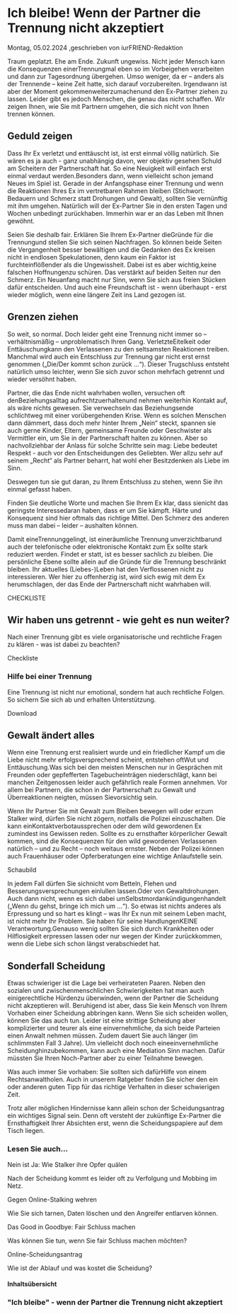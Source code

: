 # Ich bleibe! Wenn der Partner die Trennung nicht akzeptiert

Montag, 05.02.2024 ,geschrieben von iurFRIEND-Redaktion

Traum geplatzt. Ehe am Ende. Zukunft ungewiss. Nicht jeder Mensch kann die Konsequenzen einerTrennungmal eben so im Vorbeigehen verarbeiten und dann zur Tagesordnung übergehen. Umso weniger, da er – anders als der Trennende – keine Zeit hatte, sich darauf vorzubereiten. Irgendwann ist aber der Moment gekommenweiterzumachenund den Ex-Partner ziehen zu lassen. Leider gibt es jedoch Menschen, die genau das nicht schaffen. Wir zeigen Ihnen, wie Sie mit Partnern umgehen, die sich nicht von Ihnen trennen können.

## Geduld zeigen

Dass Ihr Ex verletzt und enttäuscht ist, ist erst einmal völlig natürlich. Sie wären es ja auch - ganz unabhängig davon, wer objektiv gesehen Schuld am Scheitern der Partnerschaft hat. So eine Neuigkeit will einfach erst einmal verdaut werden.Besonders dann, wenn vielleicht schon jemand Neues im Spiel ist. Gerade in der Anfangsphase einer Trennung und wenn die Reaktionen Ihres Ex im vertretbaren Rahmen bleiben (Stichwort: Bedauern und Schmerz statt Drohungen und Gewalt), sollten Sie vernünftig mit ihm umgehen. Natürlich will der Ex-Partner Sie in den ersten Tagen und Wochen unbedingt zurückhaben. Immerhin war er an das Leben mit Ihnen gewöhnt.

Seien Sie deshalb fair. Erklären Sie Ihrem Ex-Partner dieGründe für die Trennungund stellen Sie sich seinen Nachfragen. So können beide Seiten die Vergangenheit besser bewältigen und die Gedanken des Ex kreisen nicht in endlosen Spekulationen, denn kaum ein Faktor ist furchteinflößender als die Ungewissheit. Dabei ist es aber wichtig,keine falschen Hoffnungenzu schüren. Das verstärkt auf beiden Seiten nur den Schmerz. Ein Neuanfang macht nur Sinn, wenn Sie sich aus freien Stücken dafür entscheiden. Und auch eine Freundschaft ist - wenn überhaupt - erst wieder möglich, wenn eine längere Zeit ins Land gezogen ist.

## Grenzen ziehen

So weit, so normal. Doch leider geht eine Trennung nicht immer so – verhältnismäßig – unproblematisch Ihren Gang. VerletzteEitelkeit oder Enttäuschungkann den Verlassenen zu den seltsamsten Reaktionen treiben. Manchmal wird auch ein Entschluss zur Trennung gar nicht erst ernst genommen („Die/Der kommt schon zurück …“). Dieser Trugschluss entsteht natürlich umso leichter, wenn Sie sich zuvor schon mehrfach getrennt und wieder versöhnt haben.

Partner, die das Ende nicht wahrhaben wollen, versuchen oft denBeziehungsalltag aufrechtzuerhaltenund nehmen weiterhin Kontakt auf, als wäre nichts gewesen. Sie verwechseln das Beziehungsende schlichtweg mit einer vorübergehenden Krise. Wenn es solchen Menschen dann dämmert, dass doch mehr hinter Ihrem „Nein“ steckt, spannen sie auch gerne Kinder, Eltern, gemeinsame Freunde oder Geschwister als Vermittler ein, um Sie in der Partnerschaft halten zu können. Aber so nachvollziehbar der Anlass für solche Schritte sein mag: Liebe bedeutet Respekt - auch vor den Entscheidungen des Geliebten. Wer allzu sehr auf seinem „Recht“ als Partner beharrt, hat wohl eher Besitzdenken als Liebe im Sinn.

Deswegen tun sie gut daran, zu Ihrem Entschluss zu stehen, wenn Sie ihn einmal gefasst haben.

Finden Sie deutliche Worte und machen Sie Ihrem Ex klar, dass sienicht das geringste Interessedaran haben, dass er um Sie kämpft. Härte und Konsequenz sind hier oftmals das richtige Mittel. Den Schmerz des anderen muss man dabei – leider – aushalten können.

Damit eineTrennunggelingt, ist eineräumliche Trennung unverzichtbarund auch der telefonische oder elektronische Kontakt zum Ex sollte stark reduziert werden. Findet er statt, ist es besser sachlich zu bleiben. Die persönliche Ebene sollte allein auf die Gründe für die Trennung beschränkt bleiben. Ihr aktuelles (Liebes-)Leben hat den Verflossenen nicht zu interessieren. Wer hier zu offenherzig ist, wird sich ewig mit dem Ex herumschlagen, der das Ende der Partnerschaft nicht wahrhaben will.

CHECKLISTE

## Wir haben uns getrennt - wie geht es nun weiter?

Nach einer Trennung gibt es viele organisatorische und rechtliche Fragen zu klären - was ist dabei zu beachten?

Checkliste

### Hilfe bei einer Trennung

Eine Trennung ist nicht nur emotional, sondern hat auch rechtliche Folgen. So sichern Sie sich ab und erhalten Unterstützung.

Download

## Gewalt ändert alles

Wenn eine Trennung erst realisiert wurde und ein friedlicher Kampf um die Liebe nicht mehr erfolgsversprechend scheint, entstehen oftWut und Enttäuschung.Was sich bei den meisten Menschen nur in Gesprächen mit Freunden oder gepfefferten Tagebucheinträgen niederschlägt, kann bei manchen Zeitgenossen leider auch gefährlich reale Formen annehmen. Vor allem bei Partnern, die schon in der Partnerschaft zu Gewalt und Überreaktionen neigten, müssen Sievorsichtig sein.

Wenn Ihr Partner Sie mit Gewalt zum Bleiben bewegen will oder erzum Stalker wird, dürfen Sie nicht zögern, notfalls die Polizei einzuschalten. Die kann einKontaktverbotaussprechen oder dem wild gewordenen Ex zumindest ins Gewissen reden. Sollte es zu ernsthafter körperlicher Gewalt kommen, sind die Konsequenzen für den wild gewordenen Verlassenen natürlich – und zu Recht – noch weitaus ernster. Neben der Polizei können auch Frauenhäuser oder Opferberatungen eine wichtige Anlaufstelle sein.

Schaubild

In jedem Fall dürfen Sie sichnicht vom Betteln, Flehen und Besserungsversprechungen einlullen lassen.Oder von Gewaltdrohungen. Auch dann nicht, wenn es sich dabei umSelbstmordankündigungenhandelt („Wenn du gehst, bringe ich mich um …“). So etwas ist nichts anderes als Erpressung und so hart es klingt – was Ihr Ex nun mit seinem Leben macht, ist nicht mehr Ihr Problem. Sie haben für seine HandlungenKEINE Verantwortung.Genauso wenig sollten Sie sich durch Krankheiten oder Hilflosigkeit erpressen lassen oder nur wegen der Kinder zurückkommen, wenn die Liebe sich schon längst verabschiedet hat.

## Sonderfall Scheidung

Etwas schwieriger ist die Lage bei verheirateten Paaren. Neben den sozialen und zwischenmenschlichen Schwierigkeiten hat man auch einigerechtliche Hürdenzu überwinden, wenn der Partner die Scheidung nicht akzeptieren will. Beruhigend ist aber, dass Sie kein Mensch von Ihrem Vorhaben einer Scheidung abbringen kann. Wenn Sie sich scheiden wollen, können Sie das auch tun. Leider ist eine strittige Scheidung aber komplizierter und teurer als eine einvernehmliche, da sich beide Parteien einen Anwalt nehmen müssen. Zudem dauert Sie auch länger (im schlimmsten Fall 3 Jahre). Um vielleicht doch noch eineeinvernehmliche Scheidunghinzubekommen, kann auch eine Mediation Sinn machen. Dafür müssten Sie Ihren Noch-Partner aber zu einer Teilnahme bewegen.

Was auch immer Sie vorhaben: Sie sollten sich dafürHilfe von einem Rechtsanwaltholen. Auch in unserem Ratgeber finden Sie sicher den ein oder anderen guten Tipp für das richtige Verhalten in dieser schwierigen Zeit.

Trotz aller möglichen Hindernisse kann allein schon der Scheidungsantrag ein wichtiges Signal sein. Denn oft versteht der zukünftige Ex-Partner die Ernsthaftigkeit Ihrer Absichten erst, wenn die Scheidungspapiere auf dem Tisch liegen.

### Lesen Sie auch...

Nein ist Ja: Wie Stalker ihre Opfer quälen

Nach der Scheidung kommt es leider oft zu Verfolgung und Mobbing im Netz.

Gegen Online-Stalking wehren

Wie Sie sich tarnen, Daten löschen und den Angreifer entlarven können.

Das Good in Goodbye: Fair Schluss machen

Was können Sie tun, wenn Sie fair Schluss machen möchten?

Online-Scheidungsantrag

Wie ist der Ablauf und was kostet die Scheidung?

#### Inhaltsübersicht

### "Ich bleibe" - wenn der Partner die Trennung nicht akzeptiert